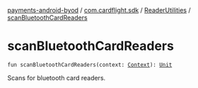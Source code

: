 [payments-android-byod](../../index.md) / [com.cardflight.sdk](../index.md) / [ReaderUtilities](index.md) / [scanBluetoothCardReaders](./scan-bluetooth-card-readers.md)

# scanBluetoothCardReaders

`fun scanBluetoothCardReaders(context: `[`Context`](https://developer.android.com/reference/android/content/Context.html)`): `[`Unit`](https://kotlinlang.org/api/latest/jvm/stdlib/kotlin/-unit/index.html)

Scans for bluetooth card readers.

